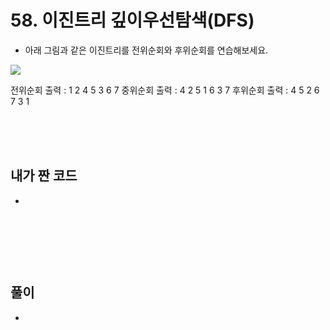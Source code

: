 # 58. 이진트리 깊이우선탐색(DFS)


* 아래 그림과 같은 이진트리를 전위순회와 후위순회를 연습해보세요.


![](https://github.com/MinsoftK/c-Algorithm_Q/blob/master/img/58.png?raw=true)

전위순회 출력 : 1 2 4 5 3 6 7
중위순회 출력 : 4 2 5 1 6 3 7
후위순회 출력 : 4 5 2 6 7 3 1


<br/>

<br/>
<br/>


## 내가 짠 코드
*

<br/>

```c++


```


<br><br> 

## 풀이
*  

<br/>

```c++


```
